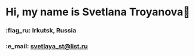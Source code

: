# Hi, my name is Svetlana Troyanova👋
### :flag_ru: Irkutsk, Russia

### :e_mail: svetlaya_st@list.ru
